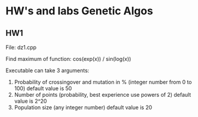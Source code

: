 # HW's and labs Genetic Algos
## HW1
 File: dz1.cpp

 Find maximum of function: cos(exp(x)) / sin(log(x))

 Executable can take 3 arguments:

1. Probability of crossingover and mutation in % (integer number from 0 to 100) default value is 50 
1. Number of points (probability, best experience use powers of 2) default value is 2^20 
1. Population size (any integer number) default value is 20
 
